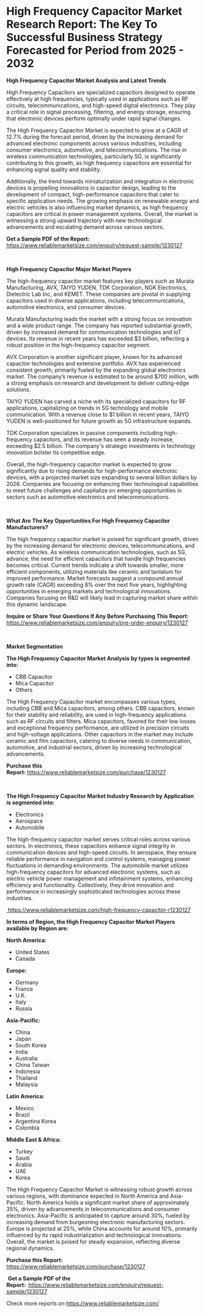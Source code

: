 <p><h1>High Frequency Capacitor Market Research Report: The Key To Successful Business Strategy Forecasted for Period from 2025 - 2032</h1></p><p><strong>High Frequency Capacitor Market Analysis and Latest Trends</strong></p>
<p><p>High Frequency Capacitors are specialized capacitors designed to operate effectively at high frequencies, typically used in applications such as RF circuits, telecommunications, and high-speed digital electronics. They play a critical role in signal processing, filtering, and energy storage, ensuring that electronic devices perform optimally under rapid signal changes.</p><p>The High Frequency Capacitor Market is expected to grow at a CAGR of 12.7% during the forecast period, driven by the increasing demand for advanced electronic components across various industries, including consumer electronics, automotive, and telecommunications. The rise in wireless communication technologies, particularly 5G, is significantly contributing to this growth, as high frequency capacitors are essential for enhancing signal quality and stability.</p><p>Additionally, the trend towards miniaturization and integration in electronic devices is propelling innovations in capacitor design, leading to the development of compact, high-performance capacitors that cater to specific application needs. The growing emphasis on renewable energy and electric vehicles is also influencing market dynamics, as high frequency capacitors are critical in power management systems. Overall, the market is witnessing a strong upward trajectory with new technological advancements and escalating demand across various sectors.</p></p>
<p><strong>Get a Sample PDF of the Report:&nbsp;</strong> <a href="https://www.reliablemarketsize.com/enquiry/request-sample/1230127?utm_campaign=1836&utm_medium=2&utm_source=Github&utm_content=ia&utm_term=10022025&utm_id=high-frequency-capacitor">https://www.reliablemarketsize.com/enquiry/request-sample/1230127</a></p>
<p>&nbsp;</p>
<p><strong>High Frequency Capacitor Major Market Players</strong></p>
<p><p>The high-frequency capacitor market features key players such as Murata Manufacturing, AVX, TAIYO YUDEN, TDK Corporation, NGK Electronics, Dielectric Lab Inc, and KEMET. These companies are pivotal in supplying capacitors used in diverse applications, including telecommunications, automotive electronics, and consumer devices.</p><p>Murata Manufacturing leads the market with a strong focus on innovation and a wide product range. The company has reported substantial growth, driven by increased demand for communication technologies and IoT devices. Its revenue in recent years has exceeded $3 billion, reflecting a robust position in the high-frequency capacitor segment.</p><p>AVX Corporation is another significant player, known for its advanced capacitor technologies and extensive portfolio. AVX has experienced consistent growth, primarily fueled by the expanding global electronics market. The company’s revenue is estimated to be around $700 million, with a strong emphasis on research and development to deliver cutting-edge solutions.</p><p>TAIYO YUDEN has carved a niche with its specialized capacitors for RF applications, capitalizing on trends in 5G technology and mobile communication. With a revenue close to $1 billion in recent years, TAIYO YUDEN is well-positioned for future growth as 5G infrastructure expands.</p><p>TDK Corporation specializes in passive components including high-frequency capacitors, and its revenue has seen a steady increase, exceeding $2.5 billion. The company's strategic investments in technology innovation bolster its competitive edge.</p><p>Overall, the high-frequency capacitor market is expected to grow significantly due to rising demands for high-performance electronic devices, with a projected market size expanding to several billion dollars by 2026. Companies are focusing on enhancing their technological capabilities to meet future challenges and capitalize on emerging opportunities in sectors such as automotive electronics and telecommunications.</p></p>
<p>&nbsp;</p>
<p><strong>What Are The Key Opportunities For High Frequency Capacitor Manufacturers?</strong></p>
<p><p>The high frequency capacitor market is poised for significant growth, driven by the increasing demand for electronic devices, telecommunications, and electric vehicles. As wireless communication technologies, such as 5G, advance, the need for efficient capacitors that handle high frequencies becomes critical. Current trends indicate a shift towards smaller, more efficient components, utilizing materials like ceramic and tantalum for improved performance. Market forecasts suggest a compound annual growth rate (CAGR) exceeding 8% over the next five years, highlighting opportunities in emerging markets and technological innovations. Companies focusing on R&D will likely lead in capturing market share within this dynamic landscape.</p></p>
<p><strong>Inquire or Share Your Questions If Any Before Purchasing This Report:</strong> <a href="https://www.reliablemarketsize.com/enquiry/pre-order-enquiry/1230127?utm_campaign=1836&utm_medium=2&utm_source=Github&utm_content=ia&utm_term=10022025&utm_id=high-frequency-capacitor">https://www.reliablemarketsize.com/enquiry/pre-order-enquiry/1230127</a></p>
<p>&nbsp;</p>
<p><strong>Market Segmentation</strong></p>
<p><strong>The High Frequency Capacitor Market Analysis by types is segmented into:</strong></p>
<p><ul><li>CBB Capacitor</li><li>Mica Capacitor</li><li>Others</li></ul></p>
<p><p>The High Frequency Capacitor market encompasses various types, including CBB and Mica capacitors, among others. CBB capacitors, known for their stability and reliability, are used in high-frequency applications such as RF circuits and filters. Mica capacitors, favored for their low losses and exceptional frequency performance, are utilized in precision circuits and high-voltage applications. Other capacitors in the market may include ceramic and film capacitors, catering to diverse needs in communication, automotive, and industrial sectors, driven by increasing technological advancements.</p></p>
<p><strong>Purchase this Report:&nbsp;</strong><a href="https://www.reliablemarketsize.com/purchase/1230127?utm_campaign=1836&utm_medium=2&utm_source=Github&utm_content=ia&utm_term=10022025&utm_id=high-frequency-capacitor">https://www.reliablemarketsize.com/purchase/1230127</a></p>
<p>&nbsp;</p>
<p><strong>The High Frequency Capacitor Market Industry Research by Application is segmented into:</strong></p>
<p><ul><li>Electronics</li><li>Aerospace</li><li>Automobile</li></ul></p>
<p><p>The high-frequency capacitor market serves critical roles across various sectors. In electronics, these capacitors enhance signal integrity in communication devices and high-speed circuits. In aerospace, they ensure reliable performance in navigation and control systems, managing power fluctuations in demanding environments. The automobile market utilizes high-frequency capacitors for advanced electronic systems, such as electric vehicle power management and infotainment systems, enhancing efficiency and functionality. Collectively, they drive innovation and performance in increasingly sophisticated technologies across these industries.</p></p>
<p><a href="https://www.reliablemarketsize.com/high-frequency-capacitor-r1230127?utm_campaign=1836&utm_medium=2&utm_source=Github&utm_content=ia&utm_term=10022025&utm_id=high-frequency-capacitor">&nbsp;https://www.reliablemarketsize.com/high-frequency-capacitor-r1230127</a></p>
<p><strong>In terms of Region, the High Frequency Capacitor Market Players available by Region are:</strong></p>
<p>
    <p> <strong> North America: </strong>
        <ul>
            <li>United States</li>
            <li>Canada</li>
        </ul>
        </p> 
    <p> <strong> Europe: </strong>
        <ul>
            <li>Germany</li>
            <li>France</li>
            <li>U.K.</li>
            <li>Italy</li>
            <li>Russia</li>
        </ul>
        </p> 
    <p> <strong> Asia-Pacific: </strong>
        <ul>
            <li>China</li>
            <li>Japan</li>
            <li>South Korea</li>
            <li>India</li>
            <li>Australia</li>
            <li>China Taiwan</li>
            <li>Indonesia</li>
            <li>Thailand</li>
            <li>Malaysia</li>
        </ul>
        </p> 
    <p> <strong> Latin America: </strong>
        <ul>
            <li>Mexico</li>
            <li>Brazil</li>
            <li>Argentina Korea</li>
            <li>Colombia</li>
        </ul>
        </p> 
    <p> <strong> Middle East & Africa: </strong>
        <ul>
            <li>Turkey</li>
            <li>Saudi</li>
            <li>Arabia</li>
            <li>UAE</li>
            <li>Korea</li>
        </ul>
    </p>
    </p>
<p><p>The High Frequency Capacitor Market is witnessing robust growth across various regions, with dominance expected in North America and Asia-Pacific. North America holds a significant market share of approximately 35%, driven by advancements in telecommunications and consumer electronics. Asia-Pacific is anticipated to capture around 30%, fueled by increasing demand from burgeoning electronic manufacturing sectors. Europe is projected at 25%, while China accounts for around 10%, primarily influenced by its rapid industrialization and technological innovations. Overall, the market is poised for steady expansion, reflecting diverse regional dynamics.</p></p>
<p><strong>Purchase this Report: </strong><a href="https://www.reliablemarketsize.com/purchase/1230127?utm_campaign=1836&utm_medium=2&utm_source=Github&utm_content=ia&utm_term=10022025&utm_id=high-frequency-capacitor">https://www.reliablemarketsize.com/purchase/1230127</a></p>
<p>&nbsp;<strong>Get a Sample PDF of the Report:&nbsp;&nbsp;</strong><a href="https://www.reliablemarketsize.com/enquiry/request-sample/1230127?utm_campaign=1836&utm_medium=2&utm_source=Github&utm_content=ia&utm_term=10022025&utm_id=high-frequency-capacitor">https://www.reliablemarketsize.com/enquiry/request-sample/1230127</a></p>
<p><strong></strong></p>
<p>Check more reports on <a href="https://www.reliablemarketsize.com/?utm_campaign=1836&utm_medium=2&utm_source=Github&utm_content=ia&utm_term=10022025&utm_id=high-frequency-capacitor">https://www.reliablemarketsize.com/</a></p>